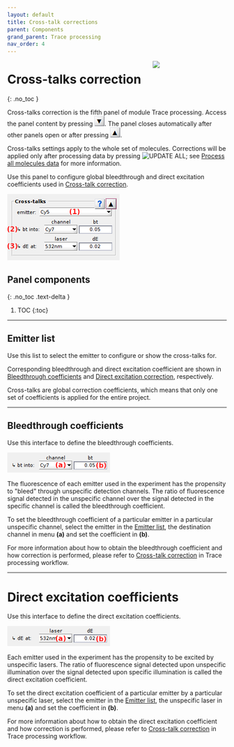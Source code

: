 ```yaml
---
layout: default
title: Cross-talk corrections
parent: Components
grand_parent: Trace processing
nav_order: 4
---
```


<img src="../../assets/images/logos/logo-trace-processing_400px.png" width="170" style="float:right; margin-left: 15px;"/>

# Cross-talks correction
{: .no_toc }

Cross-talks correction is the fifth panel of module Trace processing. 
Access the panel content by pressing 
![Bottom arrow](../../assets/images/gui/interface-but-bottomarrow.png). 
The panel closes automatically after other panels open or after pressing 
![Top arrow](../../assets/images/gui/interface-but-toparrow.png). 

Cross-talks settings apply to the whole set of molecules.
Corrections will be applied only after processing data by pressing 
![UPDATE ALL](../../assets/images/gui/TP-but-update-all.png "UPDATE ALL"); see 
[Process all molecules data](area-control.html#process-all-molecules-data) for more information.

Use this panel to configure global bleedthrough and direct excitation coefficients used in 
[Cross-talk correction](../workflow.html#cross-talk-correction).

<a class="plain" href="../../assets/images/gui/TP-panel-crosstalks.png"><img src="../../assets/images/gui/TP-panel-crosstalks.png" style="max-width: 258px;"/></a>

## Panel components
{: .no_toc .text-delta }

1. TOC
{:toc}

---


## Emitter list

Use this list to select the emitter to configure or show the cross-talks for.

Corresponding bleedthrough and direct excitation coefficient are shown in 
[Bleedthrough coefficients](#bleedthrough-coefficients) and 
[Direct excitation correction](#direct-excitation-coefficients), respectively.

Cross-talks are global correction coefficients, which means that only one set of coefficients is applied for the entire project.


---


## Bleedthrough coefficients

Use this interface to define the bleedthrough coefficients.

<a class="plain" href="../../assets/images/gui/TP-panel-crosstalks-bt.png"><img src="../../assets/images/gui/TP-panel-crosstalks-bt.png" style="max-width: 236px;"/></a>

The fluorescence of each emitter used in the experiment has the propensity to "bleed" through unspecific detection channels. 
The ratio of fluorescence signal detected in the unspecific channel over the signal detected in the specific channel is called the bleedthrough coefficient.

To set the bleedthrough coefficient of a particular emitter in a particular unspecific channel, select the emitter in the
[Emitter list](#emitter-list), the destination channel in menu **(a)** and set the coefficient in **(b)**.

For more information about how to obtain the bleedthrough coefficient and how correction is performed, please refer to
[Cross-talk correction](../workflow.html#cross-talk-correction) in Trace processing workflow.

---


# Direct excitation coefficients

Use this interface to define the direct excitation coefficients.

<a class="plain" href="../../assets/images/gui/TP-panel-crosstalks-de.png"><img src="../../assets/images/gui/TP-panel-crosstalks-de.png" style="max-width: 236px;"/></a>

Each emitter used in the experiment has the propensity to be excited by unspecific lasers.
The ratio of fluorescence signal detected upon unspecific illumination over the signal detected upon specific illumination is called the direct excitation coefficient.

To set the direct excitation coefficient of a particular emitter by a particular unspecific laser, select the emitter in the 
[Emitter list](#emitter-list), the unspecific laser in menu **(a)** and set the coefficient in **(b)**.

For more information about how to obtain the direct excitation coefficient and how correction is performed, please refer to
[Cross-talk correction](../workflow.html#cross-talk-correction) in Trace processing workflow.


